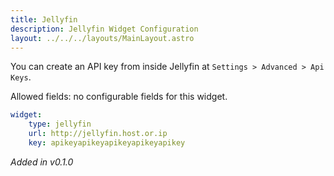 ```yaml
---
title: Jellyfin
description: Jellyfin Widget Configuration
layout: ../../../layouts/MainLayout.astro
---
```


You can create an API key from inside Jellyfin at `Settings > Advanced > Api Keys`.

Allowed fields: no configurable fields for this widget.

```yaml
widget:
    type: jellyfin
    url: http://jellyfin.host.or.ip
    key: apikeyapikeyapikeyapikeyapikey
```

*Added in v0.1.0*
